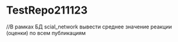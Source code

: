 # TestRepo211123
//В рамках БД scial_network вывести среднее значение реакции (оценки) по
всем публикациям